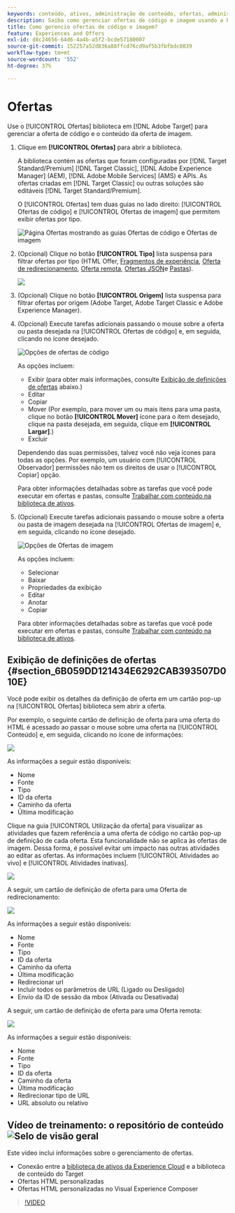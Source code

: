 ```yaml
---
keywords: conteúdo, ativos, administração de conteúdo, ofertas, administração de ativos, inserção do modo de seleção, modo de seleção
description: Saiba como gerenciar ofertas de código e imagem usando a biblioteca de ofertas no Adobe Target.
title: Como gerencio ofertas de código e imagem?
feature: Experiences and Offers
exl-id: d8c24656-64d6-4a4b-a5f2-bcde57180007
source-git-commit: 152257a52d836a88ffcd76cd9af5b3fbfbdc0839
workflow-type: tm+mt
source-wordcount: '552'
ht-degree: 37%

---
```


# Ofertas

Use o [!UICONTROL Ofertas] biblioteca em [!DNL Adobe Target] para gerenciar a oferta de código e o conteúdo da oferta de imagem.

1. Clique em **[!UICONTROL Ofertas]** para abrir a biblioteca.

   A biblioteca contém as ofertas que foram configuradas por [!DNL Target Standard/Premium] [!DNL Target Classic], [!DNL Adobe Experience Manager] (AEM), [!DNL Adobe Mobile Services] (AMS) e APIs. As ofertas criadas em [!DNL Target Classic] ou outras soluções são editáveis [!DNL Target Standard/Premium].

   O [!UICONTROL Ofertas] tem duas guias no lado direito: [!UICONTROL Ofertas de código] e [!UICONTROL Ofertas de imagem] que permitem exibir ofertas por tipo.

   ![Página Ofertas mostrando as guias Ofertas de código e Ofertas de imagem](/help/main/c-experiences/c-manage-content/assets/offers-page.png)

1. (Opcional) Clique no botão **[!UICONTROL Tipo]** lista suspensa para filtrar ofertas por tipo (HTML Offer, [Fragmentos de experiência](/help/main/c-experiences/c-manage-content/aem-experience-fragments.md), [Oferta de redirecionamento](/help/main/c-experiences/c-manage-content/offer-redirect.md), [Oferta remota](/help/main/c-experiences/c-manage-content/about-remote-offers.md), [Ofertas JSON](/help/main/c-experiences/c-manage-content/create-json-offer.md)e [Pastas](/help/main/c-experiences/c-manage-content/create-content-folder.md)).

   ![](assets/offers_filter.png)

1. (Opcional) Clique no botão **[!UICONTROL Origem]** lista suspensa para filtrar ofertas por origem (Adobe Target, Adobe Target Classic e Adobe Experience Manager).

1. (Opcional) Execute tarefas adicionais passando o mouse sobre a oferta ou pasta desejada na [!UICONTROL Ofertas de código] e, em seguida, clicando no ícone desejado.

   ![Opções de ofertas de código](assets/offer-picker-large.png)

   As opções incluem:

   * Exibir (para obter mais informações, consulte [Exibição de definições de ofertas](#section_6B059DD121434E6292CAB393507D010E) abaixo.)
   * Editar
   * Copiar 
   * Mover (Por exemplo, para mover um ou mais itens para uma pasta, clique no botão **[!UICONTROL Mover]** ícone para o item desejado, clique na pasta desejada, em seguida, clique em **[!UICONTROL Largar]**.)
   * Excluir

   Dependendo das suas permissões, talvez você não veja ícones para todas as opções. Por exemplo, um usuário com [!UICONTROL Observador] permissões não tem os direitos de usar o [!UICONTROL Copiar] opção.

   Para obter informações detalhadas sobre as tarefas que você pode executar em ofertas e pastas, consulte [Trabalhar com conteúdo na biblioteca de ativos](/help/main/c-experiences/c-manage-content/assets-working.md).

1. (Opcional) Execute tarefas adicionais passando o mouse sobre a oferta ou pasta de imagem desejada na [!UICONTROL Ofertas de imagem] e, em seguida, clicando no ícone desejado.

   ![Opções de Ofertas de imagem](/help/main/c-experiences/c-manage-content/assets/image-offers-icons.png)

   As opções incluem:

   * Selecionar
   * Baixar
   * Propriedades da exibição
   * Editar
   * Anotar
   * Copiar 

   Para obter informações detalhadas sobre as tarefas que você pode executar em ofertas e pastas, consulte [Trabalhar com conteúdo na biblioteca de ativos](/help/main/c-experiences/c-manage-content/assets-working.md).

## Exibição de definições de ofertas {#section_6B059DD121434E6292CAB393507D010E}

Você pode exibir os detalhes da definição de oferta em um cartão pop-up na [!UICONTROL Ofertas] biblioteca sem abrir a oferta.

Por exemplo, o seguinte cartão de definição de oferta para uma oferta do HTML é acessado ao passar o mouse sobre uma oferta na [!UICONTROL Conteúdo] e, em seguida, clicando no ícone de informações:

![](assets/offer-card-html.png)

As informações a seguir estão disponíveis:

* Nome
* Fonte
* Tipo
* ID da oferta
* Caminho da oferta
* Última modificação

Clique na guia [!UICONTROL Utilização da oferta] para visualizar as atividades que fazem referência a uma oferta de código no cartão pop-up de definição de cada oferta. Esta funcionalidade não se aplica às ofertas de imagem. Dessa forma, é possível evitar um impacto nas outras atividades ao editar as ofertas. As informações incluem [!UICONTROL Atividades ao vivo] e [!UICONTROL Atividades inativas].

![](assets/offer-card-usage.png)

A seguir, um cartão de definição de oferta para uma Oferta de redirecionamento:

![](assets/offer-card-redirect.png)

As informações a seguir estão disponíveis:

* Nome
* Fonte
* Tipo
* ID da oferta
* Caminho da oferta
* Última modificação
* Redirecionar url
* Incluir todos os parâmetros de URL (Ligado ou Desligado)
* Envio da ID de sessão da mbox (Ativada ou Desativada)

A seguir, um cartão de definição de oferta para uma Oferta remota:

![](assets/offer-card-remote.png)

As informações a seguir estão disponíveis:

* Nome
* Fonte
* Tipo
* ID da oferta
* Caminho da oferta
* Última modificação
* Redirecionar tipo de URL
* URL absoluto ou relativo

## Vídeo de treinamento: o repositório de conteúdo ![Selo de visão geral](/help/main/assets/overview.png)

Este vídeo inclui informações sobre o gerenciamento de ofertas.

* Conexão entre a [biblioteca de ativos da Experience Cloud](https://experienceleague.adobe.com/docs/core-services/interface/assets/creative-cloud.html) e a biblioteca de conteúdo do Target
* Ofertas HTML personalizadas
* Ofertas HTML personalizadas no Visual Experience Composer

>[!VIDEO](https://video.tv.adobe.com/v/17387)
